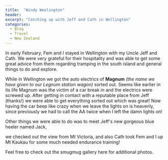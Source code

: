 ```yaml
---
title:  "Windy Weelington"
header:
excerpt: "Catching up with Jeff and Cath in Wellington"
categories: 
  - Blog
  - Travel
  - New Zealand
---
```

In early February, Fem and I stayed in Wellington with my Uncle Jeff and Cath.
We were very grateful for their hospitality and was able to get some great advice from them regarding tramping in the south island and general things to do and explore.

While in Wellington we got the auto electrics of **Magnum** _(the name we have given to our Legnum station wagon)_ sorted out. Seems like earlier in its life Magnum was the victim of a car break in and the electrics were screwed up. After getting in contact with a reputable place from Jeff (thanks!) we were able to get everything sorted out which was great! Now having the car beep like crazy when we leave the lights on is heavenly, since previously we had to call the AA twice when I left the damn lights on!

Other things we were able to do was to meet Jeff's new gorgeous blue heeler named Jack,

we checked out the view from Mt Victoria,
and also Cath took Fem and I up Mt Kaukau for some much needed endurance training!

Feel free to check out the smugmug gallery here for additional photos.